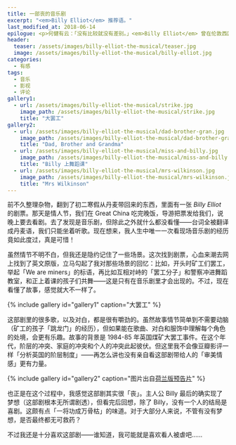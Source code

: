 ```yaml
---
title: 一部丧的音乐剧
excerpt: "<em>Billy Elliot</em> 推荐语。"
last_modified_at: 2018-06-14
epilogue: <p>何健有云：「没有比较就没有差别。」<em>Billy Elliot</em> 曾在伦敦西区常驻 12 年，也曾引进到百老汇和澳大利亚，并翻译成多种语言（不过和我们没什么关系）。对比小演员的表演十分有趣，有兴趣的可以试试：</p><p>这是伦敦西区的最初三个 Billy 之一，Liam Mower 表演的 <em>Electricity</em> ：</p><iframe width="560" height="315" src="https://www.youtube.com/embed/ShNMmtRcB8g?start=23" frameborder="0" allow="autoplay; encrypted-media" allowfullscreen></iframe><p style="color:#DC5B6D;">更新：<a href="https://www.bilibili.com/video/av4337512/">B 站链接</a></p><p>这是美国百老汇的初代 Billy 之一，Kiril Kulish 表演的相同片段：(只有 Youtube 上找得到）</p><iframe width="560" height="315" src="https://www.youtube.com/embed/Ibf48l52nHU?start=16" frameborder="0" allow="autoplay; encrypted-media" allowfullscreen></iframe><p><em>（只有他可以在空中转两圈……）</em></p><p>这是唯一的官方录制版，Elliott Hanna 表演的相同片段：</p><iframe width="560" height="315" src="https://www.youtube.com/embed/muBrh7Y5ZL0" frameborder="0" allow="autoplay; encrypted-media" allowfullscreen></iframe><p style="color:#DC5B6D;">更新：<a href="https://www.bilibili.com/video/av3264743/">B 站链接</a></p><p>如果有兴趣想看全剧，可以去 B 站搜索官摄全本。顺带提一句，官摄中 Older Billy 的扮演者，就是前面提到的 Liam Mower——他果然成了芭蕾演员……</p>
header:
  teaser: /assets/images/billy-elliot-the-musical/teaser.jpg
  image: /assets/images/billy-elliot-the-musical/billy-elliot.jpg
categories:
  - 有感
tags:
  - 音乐
  - 影视
  - 评论
gallery1:
  - url: /assets/images/billy-elliot-the-musical/strike.jpg
    image_path: /assets/images/billy-elliot-the-musical/strike.jpg
    title: "大罢工"
gallery2:
  - url: /assets/images/billy-elliot-the-musical/dad-brother-gran.jpg
    image_path: /assets/images/billy-elliot-the-musical/dad-brother-gran.jpg
    title: "Dad, Brother and Grandma"
  - url: /assets/images/billy-elliot-the-musical/miss-and-billy.jpg
    image_path: /assets/images/billy-elliot-the-musical/miss-and-billy.jpg
    title: "Billy 上舞蹈课"
  - url: /assets/images/billy-elliot-the-musical/mrs-wilkinson.jpg
    image_path: /assets/images/billy-elliot-the-musical/mrs-wilkinson.jpg
    title: "Mrs Wilkinson"
---
```


前不久整理杂物，翻到了初二寒假从丹麦带回来的东西，里面有一张 *Billy Elliot* 的剧票。那天是情人节，我们在 Great China 吃完晚饭，导游把票发给我们，说晚上要去看剧。去了发现是音乐剧，但除此之外就什么都没看懂——台词全被翻译成丹麦语，我们只能坐着听歌。现在想来，我人生中唯一一次看现场音乐剧的经历竟如此度过，真是可惜！

虽然情节不明不白，但我还是隐约记住了一些场景。这次找到剧票，心血来潮去网上找到了英文原版，立马勾起了我对那些场景的回忆：比如，开头时矿工们罢工，举起「We are miners」的标语，再比如互相对峙的「罢工分子」和警察冲进舞蹈教室，和正上着课的孩子们共舞——这是只有在音乐剧里才会出现的。不过，现在看懂了故事，感觉就大不一样了。

{% include gallery id="gallery1" caption="大罢工" %}

这部剧里的很多歌，以及对白，都是很有嚼劲的。虽然故事情节简单到不需要动脑（矿工的孩子「跳龙门」的经历），但如果能在歌曲、对白和服饰中理解每个角色的处境，会更有乐趣。故事的背景是 1984-85 年英国煤矿大罢工事件。在这个年代，阶层的冲突、家庭的冲突和个人的冲突此起彼伏。但这里我不会像豆瓣影评一样「分析英国的阶层制度」——再怎么讲也没有亲自看这部剧带给人的「审美情感」更有力量。

{% include gallery id="gallery2" caption="图片出自[荷兰版预告片](https://www.youtube.com/watch?v=XTyEjRShAyE)" %}

也正是在这个过程中，我感觉这部剧其实很「丧」。主人公 Billy 最后的确实现了梦想（这部剧根本无所谓剧透），但看完后回想，除了 Billy，没有一个人的结局是喜剧。这颇有点「一将功成万骨枯」的味道。对于大部分人来说，不管有没有梦想，是否最终都无可救药？

不过我还是十分喜欢这部剧——谁知道，我可能就是喜欢看人被虐吧……


